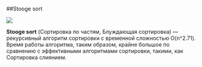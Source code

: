 ##Stooge sort

![](https://upload.wikimedia.org/wikipedia/commons/f/f8/Sorting_stoogesort_anim.gif)

**Stooge sort** (Сортировка по частям, Блуждающая сортировка) — рекурсивный алгоритм сортировки с временной сложностью O(n^2.71). Время работы алгоритма, таким образом, крайне большое по сравнению с эффективными алгоритмами сортировки, такими, как Сортировка слиянием.

